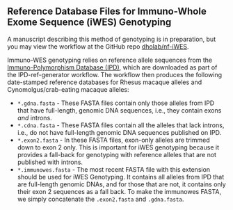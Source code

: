 ## Reference Database Files for Immuno-Whole Exome Sequence (iWES) Genotyping
A manuscript describing this method of genotyping is in preparation, but you may view the workflow at the GitHub repo [dholab/nf-iWES](https://github.com/dholab/nf-iWES).

Immuno-WES genotyping relies on reference allele sequences from the [Immuno-Polymorphism Database (IPD)](https://www.ebi.ac.uk/ipd/mhc/), which are downloaded as part of the IPD-ref-generator workflow. The workflow then produces the following date-stamped reference databases for Rhesus macaque alleles and Cynomolgus/crab-eating macaque alleles:

- `*.gdna.fasta` - These FASTA files contain only those alleles from IPD that have full-length, genomic DNA sequences, i.e., they contain exons _and_ introns.
- `*.cdna.fasta` - These FASTA files contain all the alleles that lack introns, i.e., do not have full-length genomic DNA sequences published on IPD.
- `*.exon2.fasta` - In these FASTA files, exon-only alleles are trimmed down to exon 2 only. This is important for iWES genotyping because it provides a fall-back for genotyping with reference alleles that are not published with introns.
- `*.immunowes.fasta` - The most recent FASTA file with this extension should be used for iWES Genotyping. It contains all alleles from IPD that are full-length genomic DNAs, and for those that are not, it contains only their exon 2 sequences as a fall back. To make the immunowes FASTA, we simply concatenate the `.exon2.fasta` and `.gdna.fasta`.
